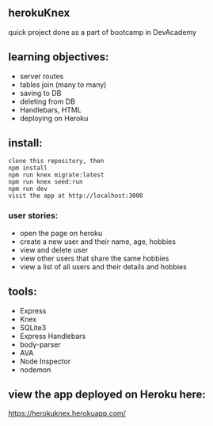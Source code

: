 ## herokuKnex
quick project done as a part of bootcamp in DevAcademy

## learning objectives:
- server routes
- tables join (many to many)
- saving to DB
- deleting from DB
- Handlebars, HTML
- deploying on Heroku

## install:
```
clone this repository, then
npm install
npm run knex migrate:latest
npm run knex seed:run
npm run dev
visit the app at http://localhost:3000
```
### user stories:
 - open the page on heroku
 - create a new user and their name, age, hobbies
 - view and delete user
 - view other users that share the same hobbies 
 - view a list of all users and their details and hobbies

## tools:
 - Express
 - Knex
 - SQLite3
 - Express Handlebars
 - body-parser
 - AVA
 - Node Inspector
 - nodemon
 
 ## view the app deployed on Heroku here:
https://herokuknex.herokuapp.com/



<!-- # Boilerplate: Knex.js

Phase 1 boilerplate project with:

 - Express
 - Knex
 - SQLite3
 - Express Handlebars
 - body-parser
 - AVA
 - Node Inspector
 - nodemon


## Install

```
npm install
npm run knex migrate:latest
npm run knex seed:run
npm run dev
```

Be sure to check out the other npm scripts too. -->
